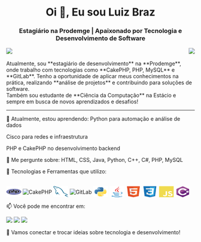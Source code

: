 <h1 align="center">Oi 👋, Eu sou Luiz Braz</h1>
<h3 align="center">Estagiário na Prodemge | Apaixonado por Tecnologia e Desenvolvimento de Software</h3> <img align='right' src="https://github-readme-stats.vercel.app/api?username=luizhbgf&show_icons=true&title_color=783c00&text_color=af552e&icon_color=783c00&bg_color=f8efd4&cache_seconds=2300"> <img src="https://img.shields.io/static/v1?label=Overview&message=Luiz+Brazil&color=ffffff&style=for-the-badge&logo=GitHub">

<p> Atualmente, sou **estagiário de desenvolvimento** na **Prodemge**, onde trabalho com tecnologias como **CakePHP, PHP, MySQL** e **GitLab**. Tenho a oportunidade de aplicar meus conhecimentos na prática, realizando **análise de projetos** e contribuindo para soluções de software. <br> Também sou estudante de **Ciência da Computação** na Estácio e sempre em busca de novos aprendizados e desafios! </p>

<hr>
 🌱 Atualmente, estou aprendendo:
Python para automação e análise de dados

Cisco para redes e infraestrutura

PHP e CakePHP no desenvolvimento backend

 💬 Me pergunte sobre:
HTML, CSS, Java, Python, C++, C#, PHP, MySQL

🔧 Tecnologias e Ferramentas que utilizo:
<div style="display: inline_block"><br>
<img align="center" alt="PHP" height="30" width="40" src="https://raw.githubusercontent.com/devicons/devicon/master/icons/php/php-original.svg">
<img align="center" alt="CakePHP" height="30" width="40" src="https://upload.wikimedia.org/wikipedia/commons/thumb/0/0d/CakePHP_logo.png/800px-CakePHP_logo.png">
<img align="center" alt="MySQL" height="30" width="40" src="https://raw.githubusercontent.com/devicons/devicon/master/icons/mysql/mysql-original.svg"> 
<img align="center" alt="GitLab" height="30" width="40" src="https://upload.wikimedia.org/wikipedia/commons/thumb/a/a3/GitLab_Logo.svg/640px-GitLab_Logo.svg.png"> 
<img align="center" alt="Python" height="30" width="40" src="https://raw.githubusercontent.com/devicons/devicon/master/icons/python/python-original.svg"> 
<img align="center" alt="Java" height="30" width="40" src="https://raw.githubusercontent.com/devicons/devicon/master/icons/java/java-original.svg"> 
<img align="center" alt="HTML" height="30" width="40" src="https://raw.githubusercontent.com/devicons/devicon/master/icons/html5/html5-original.svg"> 
<img align="center" alt="CSS" height="30" width="40" src="https://raw.githubusercontent.com/devicons/devicon/master/icons/css3/css3-original.svg"> 
<img align="center" alt="JavaScript" height="30" width="40" src="https://raw.githubusercontent.com/devicons/devicon/master/icons/javascript/javascript-plain.svg"> 
<img align="center" alt="CSharp" height="30" width="40" src="https://raw.githubusercontent.com/devicons/devicon/master/icons/csharp/csharp-original.svg"> </div>


📫 Você pode me encontrar em:
 
<div> 
  <a href="https://instagram.com/luiz_.dev" target="_blank"><img src="https://img.shields.io/badge/-Instagram-%23E4405F?style=for-the-badge&logo=instagram&logoColor=white" target="_blank"></a> 
  <a href = "mailto:luizhbgf@gmail.com"><img src="https://img.shields.io/badge/-Gmail-%23333?style=for-the-badge&logo=gmail&logoColor=white" target="_blank"></a>
  <a href="https://www.linkedin.com/in/luiz-henrique-braz-gomes-fonseca-4a1061208/" target="_blank"><img src="https://img.shields.io/badge/-LinkedIn-%230077B5?style=for-the-badge&logo=linkedin&logoColor=white" target="_blank"></a> 
</div>

🚀 Vamos conectar e trocar ideias sobre tecnologia e desenvolvimento!


